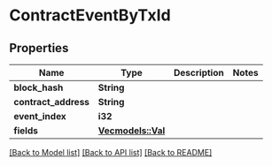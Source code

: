 # ContractEventByTxId

## Properties

Name | Type | Description | Notes
------------ | ------------- | ------------- | -------------
**block_hash** | **String** |  | 
**contract_address** | **String** |  | 
**event_index** | **i32** |  | 
**fields** | [**Vec<models::Val>**](Val.md) |  | 

[[Back to Model list]](../README.md#documentation-for-models) [[Back to API list]](../README.md#documentation-for-api-endpoints) [[Back to README]](../README.md)


